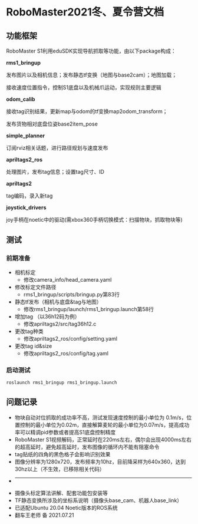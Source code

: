 # RoboMaster2021冬、夏令营文档

## 功能框架

RoboMaster S1利用eduSDK实现导航抓取等功能，由以下package构成：

**rms1_bringup** 

发布图片以及相机信息；发布静态tf变换（地图与base2cam）；地图加载；

接收速度位置指令，控制S1底盘以及机械爪运动，实现规则主要逻辑

**odom_calib** 

接收tag识别结果，更新map与odom的tf变换map2odom_transform；

发布货物相对底盘位姿base2item_pose

**simple_planner** 

订阅rviz相关话题，进行路径规划与速度发布

**apriltags2_ros** 

处理图片，发布tag信息；设置tag尺寸、ID

**apriltags2**  

tag编码，录入新tag

**joystick_drivers**  

joy手柄在noetic中的驱动(需xbox360手柄切换模式：扫描物块，抓取物块等)

## 测试

### 前期准备

* 相机标定 
  * 修改camera_info/head_camera.yaml
* 修改标定文件路径 
  * rms1_bringup/scripts/bringup.py第83行  
* 静态tf发布（相机与底盘&tag与地图）
  * 修改rms1_bringup/launch/rms1_bringup.launch第58行  
* 增加tag （以36h12码为例）
  * 修改apriltags2/src/tag36h12.c
* 更改tag种类 
  * 修改apriltags2_ros/config/setting.yaml
* 更改tag id&size 
  * 修改apriltags2_ros/config/tag.yaml  

### 启动测试

~~~ shell
roslaunch rms1_bringup rms1_bringup.launch
~~~

## 问题记录

* 物块自动对位抓取的成功率不高，测试发现速度控制的最小单位为 0.1m/s，位置控制的最小单位为0.02m，直接解算麦轮的最小单位为0.07m/s，提高成功率可以精调pid参数或者提高S1底盘控制精度
* RoboMaster S1视频解码，正常延时在220ms左右，偶尔会出现4000ms左右的超高延时，避免超高延时，发布图像的循环内不能有阻塞命令
* tag贴纸的四角的黑色格子会影响识别效果
* 图像分辨率为1280x720，发布频率为10hz，目前降采样为640x360，达到30hz以上（不生效，已移除相关代码）
* --------------------------------------------------------------------------------
* 摄像头标定算法讲解、配套功能包安装等
* TF静态变换所涉及的坐标系说明（摄像头base_cam、机器人base_link）
* 已适配Ubuntu 20.04 Noetic版本的ROS系统
* 翻车王老师 备 2021.07.21




